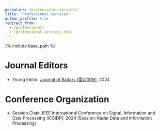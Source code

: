 ```yaml
---
permalink: /professional-services/
title: "Professional Services"
author_profile: true
redirect_from: 
  - /professional/
  - /professional-services.html
---
```


{% include base_path %}

Journal Editors
======
* Young Editor, [Journal of Radars (雷达学报)](https://radars.ac.cn/), 2024

Conference Organization
======
* Session Chair,  IEEE International Conference on Signal, Information and Data Processing (ICSIDP), 2024 (Session: Radar Data and Information Processing) 



